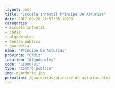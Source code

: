 ```yaml
---
layout: post
title: "Escuela Infantil Príncipe De Asturias"
date: 2017-09-20 20:57:05 +0200
categories:
- Escuela Infantil
- cadiz
- algodonales
- Centro público
- guarderia
name: "Príncipe De Asturias"
province: "Cádiz"
location: "Algodonales"
code: "11006701"
type: "Centro público"
img: guarderia.jpg
permalink: /guarderias/principe-de-asturias.html
---
```

